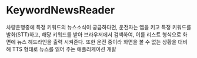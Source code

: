 # KeywordNewsReader


차량운행중에 특정 키워드의 뉴스소식이 궁금하다면, 
 운전자는 앱을 키고 특정 키워드를 발화(STT)하고, 
해당 키워드를 받아 브라우저에서 검색하여, 이를 리스트 형식으로 화면에 뉴스 헤드라인을 출력 시켜준다. 또한 운전 중이라 화면을 볼 수 없는 상황을 대비해
TTS 형태로 뉴스를 읽어 주는 애플리케이션 개발
